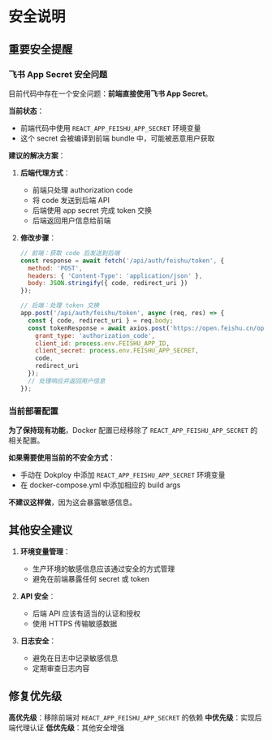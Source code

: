 # 安全说明

## 重要安全提醒

### 飞书 App Secret 安全问题

目前代码中存在一个安全问题：**前端直接使用飞书 App Secret**。

**当前状态**：
- 前端代码中使用 `REACT_APP_FEISHU_APP_SECRET` 环境变量
- 这个 secret 会被编译到前端 bundle 中，可能被恶意用户获取

**建议的解决方案**：
1. **后端代理方式**：
   - 前端只处理 authorization code
   - 将 code 发送到后端 API
   - 后端使用 app secret 完成 token 交换
   - 后端返回用户信息给前端

2. **修改步骤**：
   ```javascript
   // 前端：获取 code 后发送到后端
   const response = await fetch('/api/auth/feishu/token', {
     method: 'POST',
     headers: { 'Content-Type': 'application/json' },
     body: JSON.stringify({ code, redirect_uri })
   });
   
   // 后端：处理 token 交换
   app.post('/api/auth/feishu/token', async (req, res) => {
     const { code, redirect_uri } = req.body;
     const tokenResponse = await axios.post('https://open.feishu.cn/open-apis/authen/v2/oauth/token', {
       grant_type: 'authorization_code',
       client_id: process.env.FEISHU_APP_ID,
       client_secret: process.env.FEISHU_APP_SECRET,
       code,
       redirect_uri
     });
     // 处理响应并返回用户信息
   });
   ```

### 当前部署配置

**为了保持现有功能**，Docker 配置已经移除了 `REACT_APP_FEISHU_APP_SECRET` 的相关配置。

**如果需要使用当前的不安全方式**：
- 手动在 Dokploy 中添加 `REACT_APP_FEISHU_APP_SECRET` 环境变量
- 在 docker-compose.yml 中添加相应的 build args

**不建议这样做**，因为这会暴露敏感信息。

## 其他安全建议

1. **环境变量管理**：
   - 生产环境的敏感信息应该通过安全的方式管理
   - 避免在前端暴露任何 secret 或 token

2. **API 安全**：
   - 后端 API 应该有适当的认证和授权
   - 使用 HTTPS 传输敏感数据

3. **日志安全**：
   - 避免在日志中记录敏感信息
   - 定期审查日志内容

## 修复优先级

**高优先级**：移除前端对 `REACT_APP_FEISHU_APP_SECRET` 的依赖
**中优先级**：实现后端代理认证
**低优先级**：其他安全增强